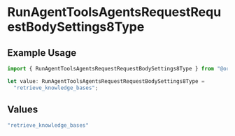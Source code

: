 # RunAgentToolsAgentsRequestRequestBodySettings8Type

## Example Usage

```typescript
import { RunAgentToolsAgentsRequestRequestBodySettings8Type } from "@orq-ai/node/models/operations";

let value: RunAgentToolsAgentsRequestRequestBodySettings8Type =
  "retrieve_knowledge_bases";
```

## Values

```typescript
"retrieve_knowledge_bases"
```